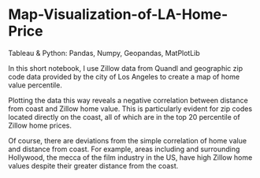 # Map-Visualization-of-LA-Home-Price
Tableau & Python: Pandas, Numpy, Geopandas, MatPlotLib

In this short notebook, I use Zillow data from Quandl and geographic zip code data provided by the city of Los Angeles to create a map of home value percentile. 

Plotting the data this way reveals a negative correlation between distance from coast and Zillow home value. This is particularly evident for zip codes located directly on the coast, all of which are in the top 20 percentile of Zillow home prices. 

Of course, there are deviations from the simple correlation of home value and distance from coast. For example, areas including and surrounding Hollywood, the mecca of the film industry in the US, have high Zillow home values despite their greater distance from the coast.
